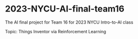 # 2023-NYCU-AI-final-team16
The AI final project for Team 16 for 2023 NYCU Intro-to-AI class

Topic: Things Inventor via Reinforcement Learning 
